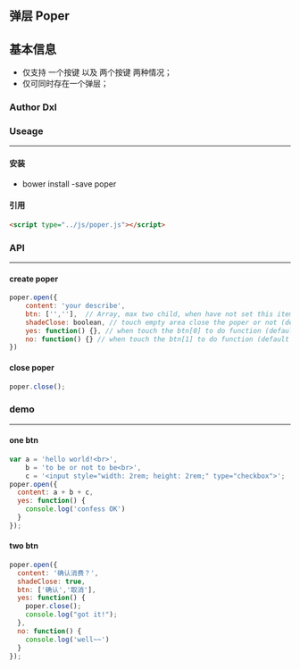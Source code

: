 弹层 Poper
----

## 基本信息

* 仅支持 一个按键 以及 两个按键 两种情况；
* 仅可同时存在一个弹层；

### Author Dxl

### Useage
----
#### 安装
* bower install -save poper
#### 引用
```html
<script type="../js/poper.js"></script>
```
### API
----
#### create poper
```js
poper.open({
	content: 'your describe',
	btn: ['',''],  // Array, max two child, when have not set this item, it will be one btn 'OK'
	shadeClose: boolean, // touch empty area close the poper or not (default false)
	yes: function() {}, // when touch the btn[0] to do function (default not close the poper)
	no: function() {} // when touch the btn[1] to do function (default to close the poper)
})
```
#### close poper
```js
poper.close();
```

### demo
----
#### one btn
```js
var a = 'hello world!<br>',
    b = 'to be or not to be<br>',
    c = '<input style="width: 2rem; height: 2rem;" type="checkbox">';
poper.open({
  content: a + b + c,
  yes: function() {
    console.log('confess OK')
  }
});

```
#### two btn

```js
poper.open({
  content: '确认消费？',
  shadeClose: true,
  btn: ['确认','取消'],
  yes: function() {
    poper.close();
    console.log("got it!");
  },
  no: function() {
    console.log('well~~')
  }
});
```

